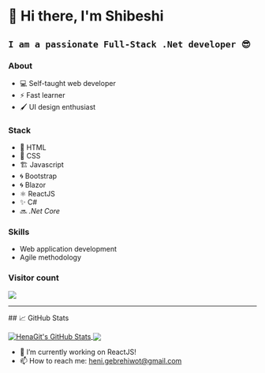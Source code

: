 # 👋  Hi there, I'm Shibeshi

**`I am a passionate Full-Stack .Net developer 😎`**
----------
### About
-   💻  Self-taught web developer 
-   ⚡  Fast learner
-   🖌️  UI design enthusiast 
### Stack
-   📑  HTML
-   🎨  CSS
-    🏗 Javascript 
-   🌀  Bootstrap
-   🌀  Blazor
-   ⚛  ReactJS 
-    ✨ C# 
-   🔜  *.Net Core*
### Skills
-  Web application development 
-  Agile methodology

### Visitor count
<img src="https://profile-counter.glitch.me/HenaGit/count.svg" />

<hr/>
## &#x1f4c8; GitHub Stats

<p><a href="https://github.com/HenaGit/HenaGit">
  <img align="center" src="https://github-readme-stats.vercel.app/api?username=HenaGit&show_icons=true&line_height=27&count_private=true&title_color=ffffff&text_color=c9cacc&icon_color=2bbc8a&bg_color=1d1f21" alt="HenaGit's GitHub Stats" />
</a>
<a href="https://github.com/HenaGit/HenaGit">
  <img align="center" src="https://github-readme-stats.vercel.app/api/top-langs/?username=HenaGit&hide=java,tex&title_color=ffffff&text_color=c9cacc&icon_color=2bbc8a&bg_color=1d1f21&langs_count=5" />
</a>

</p>

- 🔭 I’m currently working on ReactJS!
- 📫 How to reach me: heni.gebrehiwot@gmail.com
